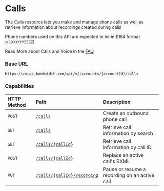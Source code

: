 # Calls
The Calls resource lets you make and manage phone calls as well as retrieve information about recordings created during calls

Phone numbers used on this API are expected to be in E164 format (`+1XXXYYYZZZZ`)

<aside class="alert general small">
<p>
Read More about Calls and Voice in the <a href="http://dev.bandwidth.com/faq/#voice">FAQ</a>
</p>
</aside>

### Base URL

`https://voice.bandwidth.com/api/v2/accounts/{accountId}/calls`

### Capabilities

| HTTP Method                        | Path                                                                                            | Description                                                                  |
|:-----------------------------------|:------------------------------------------------------------------------------------------------|:-----------------------------------------------------------------------------|
| <code class="post">POST</code>     | [`/calls`](postCalls.md)                                                                        | Create an outbound phone call                                                |
| <code class="get">GET</code>       | [`/calls`](getCalls.md)                                                                         | Retrieve call information by search                                          |
| <code class="get">GET</code>       | [`/calls/{callId}`](getCallsCallId.md)                                                          | Retrieve call information by call ID                                         |
| <code class="post">POST</code>     | [`/calls/{callId}`](postCallsCallId.md)                                                         | Replace an active call's BXML                                                |
| <code class="put">PUT</code>       | [`/calls/{callId}/recording`](../recordings/putCallsCallIdRecording.md)                         | Pause or resume a recording on an active call                                |
